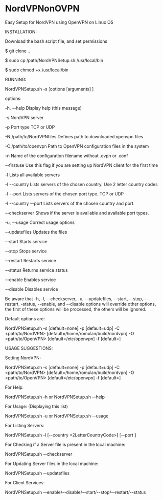 # NordVPNonOVPN
Easy Setup for NordVPN using OpenVPN on Linux OS

INSTALLATION:



Download the bash script file, and set permissions

$ git clone ..

$ sudo cp /path/NordVPNSetup.sh /usr/local/bin 

$ sudo chmod +x /usr/local/bin  




RUNNING:
 
NordVPNSetup.sh -s <servername> [options [arguments] ] 
 
options:

-h, --help			Display help (this message)

-s <ServerName>			NordVPN server

-p <PortType>			Port type TCP or UDP

-N /path/to/NordVPNfiles		Defines path to downloaded openvpn files

-C /path/to/openvpn		Path to OpenVPN configuration files in the system

-n <VPNServiceName>		Name of the configuration filename without .ovpn or .conf

--firstuse			Use this flag if you are setting up NordVPN client for the first time

-l				Lists all available servers

-l --country <CountryCode>	Lists servers of the chosen country. Use 2 letter country codes

-l --port <PortType>		Lists servers of the chosen port type. TCP or UDP

-l --country <CC> --port <PT>	Lists servers of the chosen country and port.

--checkserver <servername>	Shows if the server is available and available port types.

-u, --usage 			Correct usage options

--updatefiles			Updates the files

--start <VPNServiceName>		Starts service

--stop <VPNServiceName>		Stops service

--restart <VPNServiceName>	Restarts service

--status <VPNServiceName>		Returns service status

--enable <VPNServiceName>		Enables service

--disable <VPNServiceName>	Disables service



Be aware that -h, -l, --checkserver, -u, --updatefiles, --start, --stop, --restart, -status, --enable, and --disable options will override other options, the first of these options will be processed, the others will be ignored.



Default options are:

NordVPNSetup.sh -s <ServerName> [default=none] -p <PortType> [default=udp] -C <path/to/NordVPN> [default=/home/romulan/build/nordvpn] -O <path/to/OpenVPN> [default=/etc/openvpn] -f <filename> [default=]



USAGE SUGGESTIONS:



Setting NordVPN:

NordVPNSetup.sh -s <ServerName> [default=none] -p <PortType> [default=udp] -C <path/to/NordVPN> [default=/home/romulan/build/nordvpn] -O <path/to/OpenVPN> [default=/etc/openvpn] -f <filename> [default=]
 


For Help:

NordVPNSetup.sh -h or NordVPNSetup.sh --help



For Usage: (Displaying this list)

NordVPNSetup.sh -u or NordVPNSetup.sh --usage
 


For Listing Servers:

NordVPNSetup.sh -l [--country <2LetterCountryCode>] [--port <PortType>]



For Checking if a Server file is present in the local machine:

NordVPNSetup.sh --checkserver <ServerName>



For Updating Server files in the local machine:

NordVPNSetup.sh --updatefiles



For Client Services:

NordVPNSetup.sh --enable/--disable/--start/--stop/--restart/--status <VPNServiceName>
